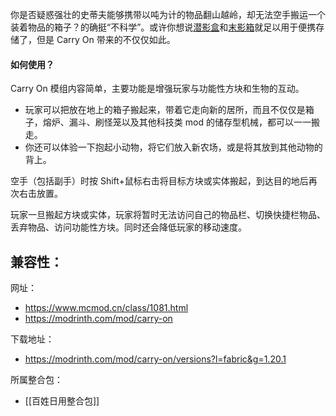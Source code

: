 你是否疑惑强壮的史蒂夫能够携带以吨为计的物品翻山越岭，却无法空手搬运一个装着物品的箱子？的确挺“不科学”。或许你想说[潜影盒](https://www.mcmod.cn/item/118572.html "潜影盒")和[末影箱](https://www.mcmod.cn/item/51.html "末影箱")就足以用于便携存储了，但是 Carry On 带来的不仅仅如此。

#### 如何使用？

Carry On 模组内容简单，主要功能是增强玩家与功能性方块和生物的互动。
- 玩家可以把放在地上的箱子搬起来，带着它走向新的居所，而且不仅仅是箱子，熔炉、漏斗、刷怪笼以及其他科技类 mod 的储存型机械，都可以一一搬走。
- 你还可以体验一下抱起小动物，将它们放入新农场，或是将其放到其他动物的背上。

空手（包括副手）时按 Shift+鼠标右击将目标方块或实体搬起，到达目的地后再次右击放置。  

玩家一旦搬起方块或实体，玩家将暂时无法访问自己的物品栏、切换快捷栏物品、丢弃物品、访问功能性方块。同时还会降低玩家的移动速度。

兼容性：
- 

网址：
- https://www.mcmod.cn/class/1081.html
- https://modrinth.com/mod/carry-on

下载地址：
- https://modrinth.com/mod/carry-on/versions?l=fabric&g=1.20.1

所属整合包：
- [[百姓日用整合包]]